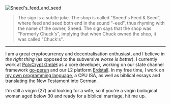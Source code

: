 ![Sneed's_feed_and_seed](https://user-images.githubusercontent.com/12518378/157051506-1efba280-c850-4aec-8332-63ec8b9f46c1.png)
> The sign is a subtle joke. The shop is called "Sneed's Feed & Seed", where feed and seed both end in the sound "-eed", thus rhyming with the name of the owner, Sneed. The sign says that the shop was "Formerly Chuck's", implying that when Chuck owned the shop, it was called "Chuck's".

---

I am a great cryptocurrency and decentralisation enthusiast, and I believe in *the right thing* (as opposed to the subversive *worse is better*).
I currently work at [PolyCrypt GmbH](https://polycry.pt) as a core developer, working on our state channel framework [go-perun](https://github.com/perun-network/go-perun) and our L2 platform [Erdstall](https://erdstall.dev).
In my free time, I work on [my own programming language](https://github.com/RmbRT-lang), a CPU ISA, as well as biblical essays and translating the New Testament into German.

I'm still a virgin (27) and looking for a wife, so if you're a virgin biological woman aged below 30 and ready for a biblical marriage, hit me up.
